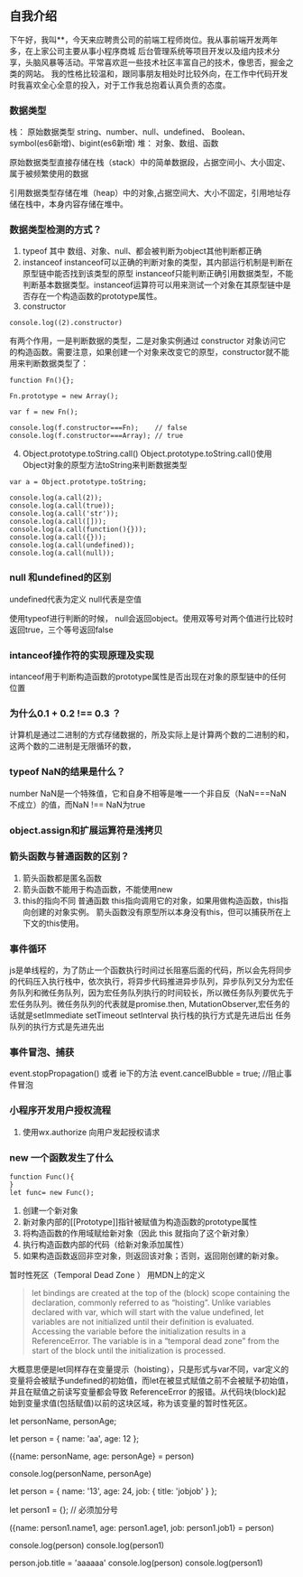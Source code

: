 ## 自我介绍
下午好，我叫**，今天来应聘贵公司的前端工程师岗位。我从事前端开发两年多，在上家公司主要从事小程序商城 后台管理系统等项目开发以及组内技术分享，头脑风暴等活动。平常喜欢逛一些技术社区丰富自己的技术，像思否，掘金之类的网站。 我的性格比较温和，跟同事朋友相处时比较外向，在工作中代码开发时我喜欢全心全意的投入，对于工作我总抱着认真负责的态度。

### 数据类型
栈： 原始数据类型 string、number、null、undefined、 Boolean、 symbol(es6新增)、bigint(es6新增)
堆： 对象、数组、函数

原始数据类型直接存储在栈（stack）中的简单数据段，占据空间小、大小固定、属于被频繁使用的数据

引用数据类型存储在堆（heap）中的对象,占据空间大、大小不固定，引用地址存储在栈中，本身内容存储在堆中。
### 数据类型检测的方式？
1. typeof
其中 数组、对象、null、都会被判断为object其他判断都正确
2. instanceof
instanceof可以正确的判断对象的类型，其内部运行机制是判断在原型链中能否找到该类型的原型
instanceof只能判断正确引用数据类型，不能判断基本数据类型。instanceof运算符可以用来测试一个对象在其原型链中是否存在一个构造函数的prototype属性。
3. constructor
```
console.log((2).constructor)
```
有两个作用，一是判断数据的类型，二是对象实例通过 constructor 对象访问它的构造函数。需要注意，如果创建一个对象来改变它的原型，constructor就不能用来判断数据类型了：
```
function Fn(){};
 
Fn.prototype = new Array();
 
var f = new Fn();
 
console.log(f.constructor===Fn);    // false
console.log(f.constructor===Array); // true
```
4. Object.prototype.toString.call()
Object.prototype.toString.call()使用Object对象的原型方法toString来判断数据类型
```
var a = Object.prototype.toString;
 
console.log(a.call(2));
console.log(a.call(true));
console.log(a.call('str'));
console.log(a.call([]));
console.log(a.call(function(){}));
console.log(a.call({}));
console.log(a.call(undefined));
console.log(a.call(null));
```
### null 和undefined的区别
 undefined代表为定义
 null代表是空值

 使用typeof进行判断的时候， null会返回object。使用双等号对两个值进行比较时返回true，三个等号返回false
### intanceof操作符的实现原理及实现
intanceof用于判断构造函数的prototype属性是否出现在对象的原型链中的任何位置
### 为什么0.1 + 0.2 !== 0.3 ？
计算机是通过二进制的方式存储数据的，所及实际上是计算两个数的二进制的和，这两个数的二进制是无限循环的数，
### typeof NaN的结果是什么？
number
NaN是一个特殊值，它和自身不相等是唯一一个非自反（NaN===NaN不成立）的值，而NaN !== NaN为true
### object.assign和扩展运算符是浅拷贝
### 箭头函数与普通函数的区别？
1. 箭头函数都是匿名函数
2. 箭头函数不能用于构造函数，不能使用new
3. this的指向不同
普通函数 this指向调用它的对象，如果用做构造函数，this指向创建的对象实例。
箭头函数没有原型所以本身没有this，但可以捕获所在上下文的this使用。

### 事件循环
js是单线程的，为了防止一个函数执行时间过长阻塞后面的代码，所以会先将同步的代码压入执行栈中，依次执行，将异步代码推进异步队列，异步队列又分为宏任务队列和微任务队列，因为宏任务队列执行的时间较长，所以微任务队列要优先于宏任务队列。微任务队列的代表就是promise.then, MutationObserver,宏任务的话就是setImmediate setTimeout setInterval
执行栈的执行方式是先进后出
任务队列的执行方式是先进先出

### 事件冒泡、捕获
event.stopPropagation() 或者 ie下的方法 event.cancelBubble = true; //阻止事件冒泡
### 小程序开发用户授权流程
1. 使用wx.authorize 向用户发起授权请求

### new 一个函数发生了什么
```
function Func(){
}
let func= new Func();
```
1. 创建一个新对象
2. 新对象内部的[[Prototype]]指针被赋值为构造函数的prototype属性
3. 将构造函数的作用域赋给新对象（因此 this 就指向了这个新对象）
4. 执行构造函数内部的代码（给新对象添加属性）
5. 如果构造函数返回非空对象，则返回该对象；否则，返回刚创建的新对象。


暂时性死区（Temporal Dead Zone ）
用MDN上的定义

> let bindings are created at the top of the (block) scope containing the declaration, commonly referred to as “hoisting”. Unlike variables declared with var, which will start with the value undefined, let variables are not initialized until their definition is evaluated. Accessing the variable before the initialization results in a ReferenceError. The variable is in a “temporal dead zone” from the start of the block until the initialization is processed.

大概意思便是let同样存在变量提示（hoisting），只是形式与var不同，var定义的变量将会被赋予undefined的初始值，而let在被显式赋值之前不会被赋予初始值，并且在赋值之前读写变量都会导致 ReferenceError 的报错。从代码块(block)起始到变量求值(包括赋值)以前的这块区域，称为该变量的暂时性死区。



let personName, personAge;

let person = {
  name: 'aa',
  age: 12
};

({name: personName, age: personAge} = person)

console.log(personName, personAge)







let person = {
  name: '13',
  age: 24,
  job: {
    title: 'jobjob'
  }
};

let person1 = {};   // 必须加分号

({name: person1.name1, age: person1.age1, job: person1.job1} = person)

console.log(person)
console.log(person1)

person.job.title = 'aaaaaa'
console.log(person)
console.log(person1)